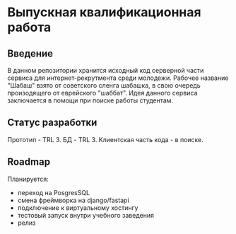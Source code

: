 # Выпускная квалификационная работа
## Введение
В данном репозитории хранится исходный код серверной части сервиса для интернет-рекрутмента среди молодежи. Рабочее название "Шабаш" взято от советского сленга шабашка, в свою очередь произодящего от еврейского "шаббат". Идея данного сервиса заключается в помощи при поиске работы студентам.
## Статус разработки
Прототип - TRL 3.
БД - TRL 3.
Клиентская часть кода - в поиске. 
## Roadmap
Планируется:
 - переход на PosgresSQL
 - смена фреймворка на django/fastapi
 - подключение к виртуальному хостингу
 - тестовый запуск внутри учебного заведения
 - релиз
